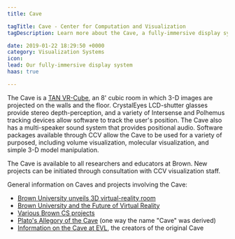 ```yaml
---
title: Cave

tagTitle: Cave - Center for Computation and Visualization
tagDescription: Learn more about the Cave, a fully-immersive display system available to all researchers and educators at Brown.

date: 2019-01-22 18:29:50 +0000
category: Visualization Systems
icon:
lead: Our fully-immersive display system
haas: true

---
```

The Cave is a [TAN VR-Cube](http://www.barco.com/en/products-solutions/cubic-immersive-virtual-environment.aspx), an 8' cubic room in which 3-D images are projected on the walls and the floor. CrystalEyes LCD-shutter glasses provide stereo depth-perception, and a variety of Intersense and Polhemus tracking devices allow software to track the user's position. The Cave also has a multi-speaker sound system that provides positional audio. Software packages available through CCV allow the Cave to be used for a variety of purposed, including volume visualization, molecular visualization, and simple 3-D model manipulation.   

The Cave is available to all researchers and educators at Brown. New projects can be initiated through consultation with CCV visualization staff.

General information on Caves and projects involving the Cave:

* [Brown University unveils 3D virtual-reality room](https://www.bostonglobe.com/lifestyle/style/2015/06/19/brown-university-unveils-virtual-reality-room/QoTOOp66NpPZeGMF0bapjO/story.html)
* [Brown University and the Future of Virtual Reality](http://www.xconomy.com/boston/2014/10/22/brown-university-and-the-future-of-virtual-reality/)
* [Various Brown CS projects](http://vis.cs.brown.edu/areas/projects.html)
* [Plato's Allegory of the Cave](http://en.wikipedia.org/wiki/Allegory_of_the_Cave) (one way the name "Cave" was derived)
* [Information on the Cave at EVL](http://www.evl.uic.edu/pape/CAVE/), the creators of the original Cave
